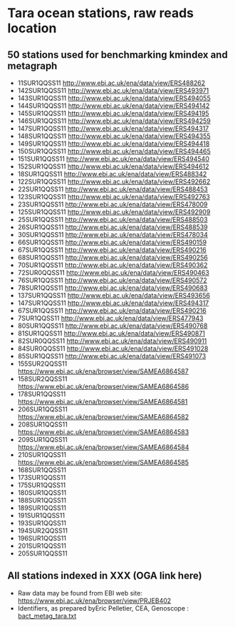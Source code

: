 # Tara ocean stations, raw reads location
## 50 stations used for benchmarking kmindex and metagraph

- 11SUR1QQSS11 http://www.ebi.ac.uk/ena/data/view/ERS488262
- 142SUR1QQSS11 http://www.ebi.ac.uk/ena/data/view/ERS493971
- 143SUR1QQSS11 http://www.ebi.ac.uk/ena/data/view/ERS494055
- 144SUR1QQSS11 http://www.ebi.ac.uk/ena/data/view/ERS494142
- 145SUR1QQSS11 http://www.ebi.ac.uk/ena/data/view/ERS494195
- 146SUR1QQSS11 http://www.ebi.ac.uk/ena/data/view/ERS494259
- 147SUR1QQSS11 http://www.ebi.ac.uk/ena/data/view/ERS494317
- 148SUR1QQSS11 http://www.ebi.ac.uk/ena/data/view/ERS494355
- 149SUR1QQSS11 http://www.ebi.ac.uk/ena/data/view/ERS494418
- 150SUR1QQSS11 http://www.ebi.ac.uk/ena/data/view/ERS494465
- 151SUR1QQSS11 http://www.ebi.ac.uk/ena/data/view/ERS494540
- 152SUR1QQSS11 http://www.ebi.ac.uk/ena/data/view/ERS494612
- 18SUR1QQSS11 http://www.ebi.ac.uk/ena/data/view/ERS488342
- 122SUR1QQSS11 http://www.ebi.ac.uk/ena/data/view/ERS492662
- 22SUR1QQSS11 http://www.ebi.ac.uk/ena/data/view/ERS488453
- 123SUR1QQSS11 http://www.ebi.ac.uk/ena/data/view/ERS492763
- 23SUR1QQSS11 http://www.ebi.ac.uk/ena/data/view/ERS478009
- 125SUR1QQSS11 http://www.ebi.ac.uk/ena/data/view/ERS492909
- 25SUR1QQSS11 http://www.ebi.ac.uk/ena/data/view/ERS488503
- 26SUR1QQSS11 http://www.ebi.ac.uk/ena/data/view/ERS488539
- 30SUR1QQSS11 http://www.ebi.ac.uk/ena/data/view/ERS478034
- 66SUR1QQSS11 http://www.ebi.ac.uk/ena/data/view/ERS490159
- 67SUR1QQSS11 http://www.ebi.ac.uk/ena/data/view/ERS490216
- 68SUR1QQSS11 http://www.ebi.ac.uk/ena/data/view/ERS490256
- 70SUR1QQSS11 http://www.ebi.ac.uk/ena/data/view/ERS490362
- 72SUR0QQSS11 http://www.ebi.ac.uk/ena/data/view/ERS490463
- 76SUR1QQSS11 http://www.ebi.ac.uk/ena/data/view/ERS490572
- 78SUR1QQSS11 http://www.ebi.ac.uk/ena/data/view/ERS490683
- 137SUR1QQSS11 http://www.ebi.ac.uk/ena/data/view/ERS493656
- 147SUR1QQSS11 http://www.ebi.ac.uk/ena/data/view/ERS494317
- 67SUR1QQSS11 http://www.ebi.ac.uk/ena/data/view/ERS490216
- 7SUR1QQSS11 http://www.ebi.ac.uk/ena/data/view/ERS477943
- 80SUR1QQSS11 http://www.ebi.ac.uk/ena/data/view/ERS490768
- 81SUR1QQSS11 http://www.ebi.ac.uk/ena/data/view/ERS490871
- 82SUR0QQSS11 http://www.ebi.ac.uk/ena/data/view/ERS490911
- 84SUR0QQSS11 http://www.ebi.ac.uk/ena/data/view/ERS491028
- 85SUR1QQSS11 http://www.ebi.ac.uk/ena/data/view/ERS491073
- 155SUR2QQSS11 https://www.ebi.ac.uk/ena/browser/view/SAMEA6864587
- 158SUR2QQSS11 https://www.ebi.ac.uk/ena/browser/view/SAMEA6864586
- 178SUR1QQSS11 https://www.ebi.ac.uk/ena/browser/view/SAMEA6864581
- 206SUR1QQSS11 https://www.ebi.ac.uk/ena/browser/view/SAMEA6864582
- 208SUR1QQSS11 https://www.ebi.ac.uk/ena/browser/view/SAMEA6864583
- 209SUR1QQSS11 https://www.ebi.ac.uk/ena/browser/view/SAMEA6864584
- 210SUR1QQSS11 https://www.ebi.ac.uk/ena/browser/view/SAMEA6864585
- 168SUR1QQSS11 
- 173SUR1QQSS11
- 175SUR1QQSS11
- 180SUR1QQSS11
- 188SUR1QQSS11
- 189SUR1QQSS11
- 191SUR1QQSS11
- 193SUR1QQSS11
- 194SUR2QQSS11
- 196SUR1QQSS11
- 201SUR1QQSS11
- 205SUR1QQSS11

## All stations indexed in XXX (OGA link here)
* Raw data may be found from EBI web site: https://www.ebi.ac.uk/ena/browser/view/PRJEB402
* Identifiers, as prepared byEric Pelletier, CEA, Genoscope : [bact_metag_tara.txt](bact_metag_tara.txt)